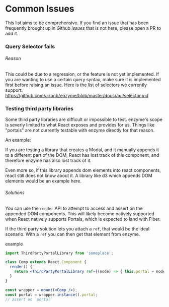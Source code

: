 # Common Issues

This list aims to be comprehensive. If you find an issue that has been frequently brought up in Github *issues* that is not here, please open a PR to add it.

### Query Selector fails

###### Reason

This could be due to a regression, or the feature is not yet implemented. If you are wanting to use a
certain query syntax, make sure it is implemented first before raising an issue. Here is the list of
selectors we currently support: https://github.com/airbnb/enzyme/blob/master/docs/api/selector.md

### Testing third party libraries

Some third party libraries are difficult or impossible to test. enzyme's scope is severly limited to what
React exposes and provides for us. Things like "portals" are not currently testable with enzyme directly for that reason.

An example:

If you are testing a library that creates a Modal, and it manually appends it to a different part of the DOM, React has lost
track of this component, and therefore enzyme has also lost track of it.

Even more so, if this library appends dom elements into react components, react still does not know about it. A library like d3 which
appends DOM elements would be an example here.

###### Solutions

You can use the `render` API to attempt to access and assert on the appended DOM components. This will likely become natively supported
when React natively supports Portals, which is expected to land with Fiber.

If the third party solution lets you attach a `ref`, that would be the ideal scenario. With a `ref` you can then get that element from enzyme.

example

```jsx
import ThirdPartyPortalLibrary from 'someplace';

class Comp extends React.Component {
  render() {
    return <ThirdPartyPortalLibrary ref={(node) => { this.portal = node; }} />;
  }
}

const wrapper = mount(<Comp />);
const portal = wrapper.instance().portal;
// assert on `portal`
```
